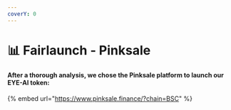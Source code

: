 ```yaml
---
coverY: 0
---
```


# 📊 Fairlaunch - Pinksale

#### After a thorough analysis, we chose the Pinksale platform to launch our EYE-AI token:

{% embed url="https://www.pinksale.finance/?chain=BSC" %}

